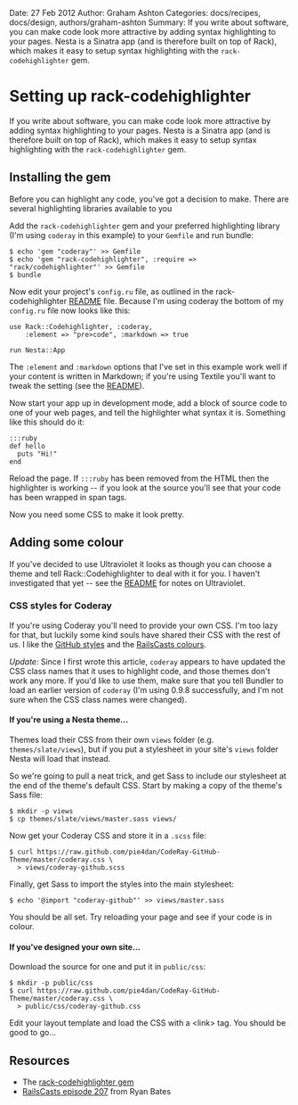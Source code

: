 Date: 27 Feb 2012
Author: Graham Ashton
Categories: docs/recipes, docs/design, authors/graham-ashton
Summary: If you write about software, you can make code look more attractive by adding syntax highlighting to your pages. Nesta is a Sinatra app (and is therefore built on top of Rack), which makes it easy to setup syntax highlighting with the `rack-codehighlighter` gem.

# Setting up rack-codehighlighter

If you write about software, you can make code look more attractive by
adding syntax highlighting to your pages. Nesta is a Sinatra app (and is
therefore built on top of Rack), which makes it easy to setup syntax
highlighting with the `rack-codehighlighter` gem.

## Installing the gem

Before you can highlight any code, you've got a decision to make. There
are several highlighting libraries available to you

Add the `rack-codehighlighter` gem and your preferred highlighting
library (I'm using `coderay` in this example) to your `Gemfile` and run
bundle:

    $ echo 'gem "coderay"' >> Gemfile
    $ echo 'gem "rack-codehighlighter", :require => "rack/codehighlighter"' >> Gemfile
    $ bundle

Now edit your project's `config.ru` file, as outlined in the
rack-codehighlighter [README][] file. Because I'm using coderay the
bottom of my `config.ru` file now looks like this:

    use Rack::Codehighlighter, :coderay,
        :element => "pre>code", :markdown => true

    run Nesta::App

The `:element` and `:markdown` options that I've set in this example
work well if your content is written in Markdown; if you're using
Textile you'll want to tweak the setting (see the [README][]).

[README]: https://github.com/wbzyl/rack-codehighlighter/blob/master/README.md

Now start your app up in development mode, add a block of source code to
one of your web pages, and tell the highlighter what syntax it is.
Something like this should do it:

    :::ruby
    def hello
      puts "Hi!"
    end

Reload the page. If `:::ruby` has been removed from the HTML then the
highlighter is working -- if you look at the source you'll see that your
code has been wrapped in span tags.

Now you need some CSS to make it look pretty.

## Adding some colour

If you've decided to use Ultraviolet it looks as though you can choose a
theme and tell Rack::Codehighlighter to deal with it for you. I haven't
investigated that yet -- see the [README][] for notes on Ultraviolet.

### CSS styles for Coderay

If you're using Coderay you'll need to provide your own CSS. I'm too
lazy for that, but luckily some kind souls have shared their CSS with
the rest of us. I like the [GitHub styles][] and the [RailsCasts
colours][railscast].

*Update:* Since I first wrote this article, `coderay` appears to have
updated the CSS class names that it uses to highlight code, and those
themes don't work any more. If you'd like to use them, make sure that
you tell Bundler to load an earlier version of `coderay` (I'm using
0.9.8 successfully, and I'm not sure when the CSS class names were
changed).

#### If you're using a Nesta theme...

Themes load their CSS from their own `views` folder (e.g.
`themes/slate/views`), but if you put a stylesheet in your site's
`views` folder Nesta will load that instead.

So we're going to pull a neat trick, and get Sass to include our
stylesheet at the end of the theme's default CSS. Start by making a copy
of the theme's Sass file:

    $ mkdir -p views
    $ cp themes/slate/views/master.sass views/

Now get your Coderay CSS and store it in a `.scss` file:

    $ curl https://raw.github.com/pie4dan/CodeRay-GitHub-Theme/master/coderay.css \ 
      > views/coderay-github.scss

Finally, get Sass to import the styles into the main stylesheet:

    $ echo '@import "coderay-github"' >> views/master.sass

You should be all set. Try reloading your page and see if your code is
in colour.

#### If you've designed your own site...

Download the source for one and put it in `public/css`:

    $ mkdir -p public/css
    $ curl https://raw.github.com/pie4dan/CodeRay-GitHub-Theme/master/coderay.css \ 
      > public/css/coderay-github.css

[GitHub styles]: https://github.com/pie4dan/CodeRay-GitHub-Theme

Edit your layout template and load the CSS with a &lt;link&gt; tag. You
should be good to go...

## Resources

* The [rack-codehighlighter gem][gem]
* [RailsCasts episode 207][railscast] from Ryan Bates

[gem]: https://github.com/wbzyl/rack-codehighlighter
[railscast]: http://railscasts.com/episodes/207-syntax-highlighting
